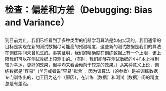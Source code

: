 # 检查：偏差和方差（Debugging: Bias and Variance）
##  

到目前为止，我们已经看到了多种类型的机器学习算法是如何实现的。我们通常的目标是实现在新的测试数据尽可能高的预测精度，这些新的测试数据是我们的算法在训练期间未曾见过的。事实证明，我们的精确度在训练数据上有一个上限，该上限我们可以在测试数据上预测出的。（有时，我们能够在测试数据的小样本上得到较为幸运，更好的效果，但平均来看会倾向于较差的效果。）从某种意义上说，训练数据是“容易”（学习或者说“容易”拟合），因为该算法（的参数）是被训练数据专门训练出的，也正因为这个（原因），在训练（数据）和测试（数据）间的精度总是有差距。